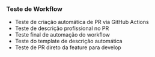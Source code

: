 ### Teste de Workflow
- Teste de criação automática de PR via GitHub Actions
- Teste de descrição profissional no PR
- Teste final de automação do workflow
- Teste do template de descrição automática
- Teste de PR direto da feature para develop